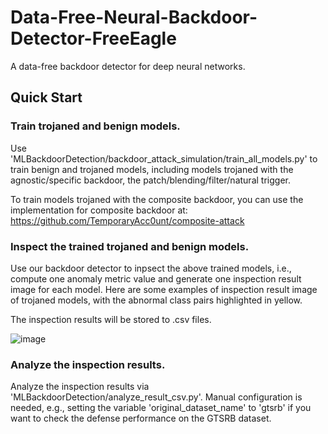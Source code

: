# Data-Free-Neural-Backdoor-Detector-FreeEagle
A data-free backdoor detector for deep neural networks.

## Quick Start
### Train trojaned and benign models.

Use 'MLBackdoorDetection/backdoor_attack_simulation/train_all_models.py' to train benign and trojaned models, including models trojaned with the agnostic/specific backdoor, the patch/blending/filter/natural trigger.

To train models trojaned with the composite backdoor, you can use the implementation for composite backdoor at: https://github.com/TemporaryAcc0unt/composite-attack

### Inspect the trained trojaned and benign models.
Use our backdoor detector to inpsect the above trained models, i.e., compute one anomaly metric value and generate one inspection result image for each model. Here are some examples of inspection result image of trojaned models, with the abnormal class pairs highlighted in yellow.

The inspection results will be stored to .csv files.

![image](https://github.com/FuChong-cyber/label-inference-attacks/blob/main/illustration_keep_predict_loss.png)

### Analyze the inspection results.
Analyze the inspection results via 'MLBackdoorDetection/analyze_result_csv.py'.
Manual configuration is needed, e.g., setting the variable 'original_dataset_name' to 'gtsrb' if you want to check the defense performance on the GTSRB dataset.

